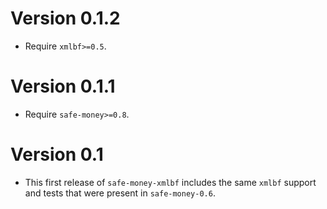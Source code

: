 # Version 0.1.2

* Require `xmlbf>=0.5`.


# Version 0.1.1

* Require `safe-money>=0.8`.


# Version 0.1

* This first release of `safe-money-xmlbf` includes the same `xmlbf`
  support and tests that were present in `safe-money-0.6`.
